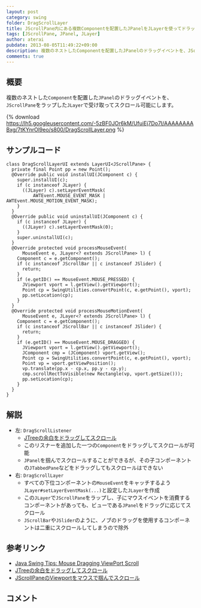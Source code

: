 ```yaml
---
layout: post
category: swing
folder: DragScrollLayer
title: JScrollPane内にある複数Componentを配置したJPanelをJLayerを使ってドラッグスクロール
tags: [JScrollPane, JPanel, JLayer]
author: aterai
pubdate: 2013-08-05T11:49:22+09:00
description: 複数のネストしたComponentを配置したJPanelのドラッグイベントを、JScrollPaneをラップしたJLayerで受け取ってスクロール可能にします。
comments: true
---
```

## 概要
複数のネストした`Component`を配置した`JPanel`のドラッグイベントを、`JScrollPane`をラップした`JLayer`で受け取ってスクロール可能にします。

{% download https://lh5.googleusercontent.com/-5zBF0JOr6kM/UfuiEj7Do7I/AAAAAAAABxg/7tKYnrOl9eo/s800/DragScrollLayer.png %}

## サンプルコード
<pre class="prettyprint"><code>class DragScrollLayerUI extends LayerUI&lt;JScrollPane&gt; {
  private final Point pp = new Point();
  @Override public void installUI(JComponent c) {
    super.installUI(c);
    if (c instanceof JLayer) {
      ((JLayer) c).setLayerEventMask(
          AWTEvent.MOUSE_EVENT_MASK | AWTEvent.MOUSE_MOTION_EVENT_MASK);
    }
  }
  @Override public void uninstallUI(JComponent c) {
    if (c instanceof JLayer) {
      ((JLayer) c).setLayerEventMask(0);
    }
    super.uninstallUI(c);
  }
  @Override protected void processMouseEvent(
      MouseEvent e, JLayer&lt;? extends JScrollPane&gt; l) {
    Component c = e.getComponent();
    if (c instanceof JScrollBar || c instanceof JSlider) {
      return;
    }
    if (e.getID() == MouseEvent.MOUSE_PRESSED) {
      JViewport vport = l.getView().getViewport();
      Point cp = SwingUtilities.convertPoint(c, e.getPoint(), vport);
      pp.setLocation(cp);
    }
  }
  @Override protected void processMouseMotionEvent(
      MouseEvent e, JLayer&lt;? extends JScrollPane&gt; l) {
    Component c = e.getComponent();
    if (c instanceof JScrollBar || c instanceof JSlider) {
      return;
    }
    if (e.getID() == MouseEvent.MOUSE_DRAGGED) {
      JViewport vport = l.getView().getViewport();
      JComponent cmp = (JComponent) vport.getView();
      Point cp = SwingUtilities.convertPoint(c, e.getPoint(), vport);
      Point vp = vport.getViewPosition();
      vp.translate(pp.x - cp.x, pp.y - cp.y);
      cmp.scrollRectToVisible(new Rectangle(vp, vport.getSize()));
      pp.setLocation(cp);
    }
  }
}
</code></pre>

## 解説
- 左: `DragScrollListener`
    - [JTreeの余白をドラッグしてスクロール](http://ateraimemo.com/Swing/TreeDragScroll.html)
    - このリスナーを追加した一つの`Component`をドラッグしてスクロールが可能
    - `JPanel`を掴んでスクロールすることができるが、その子コンポーネントの`JTabbedPane`などをドラッグしてもスクロールはできない
- 右: `DragScrollLayer`
    - すべての下位コンポーネントの`MouseEvent`をキャッチするよう`JLayer#setLayerEventMask(...)`と設定した`JLayer`を作成
    - この`JLayer`で`JScrollPane`をラップし、子にマウスイベントを消費するコンポーネントがあっても、ビューである`JPanel`をドラッグに応じてスクロール
    - `JScrollBar`や`JSlider`のように、ノブのドラッグを使用するコンポーネントは二重にスクロールしてしまうので除外

<!-- dummy comment line for breaking list -->

## 参考リンク
- [Java Swing Tips: Mouse Dragging ViewPort Scroll](http://java-swing-tips.blogspot.com/2009/03/mouse-dragging-viewport-scroll.html)
- [JTreeの余白をドラッグしてスクロール](http://ateraimemo.com/Swing/TreeDragScroll.html)
- [JScrollPaneのViewportをマウスで掴んでスクロール](http://ateraimemo.com/Swing/HandScroll.html)

<!-- dummy comment line for breaking list -->

## コメント
